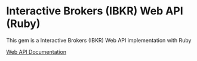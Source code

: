 # Interactive Brokers (IBKR) Web API (Ruby)

This gem is a Interactive Brokers (IBKR) Web API implementation with Ruby

[Web API Documentation](https://www.interactivebrokers.com/campus/ibkr-api-page/web-api/)
